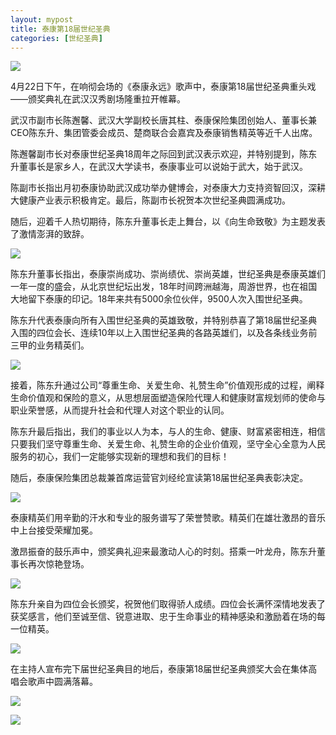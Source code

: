 ```yaml
---
layout: mypost
title: 泰康第18届世纪圣典
categories: [世纪圣典]
---
```



[![](/posts/2019/04/23/sjsd01.png)](https://work-1257385283.cos.ap-chengdu.myqcloud.com/2019/04/23/sjsd01.png)

4月22日下午，在响彻会场的《泰康永远》歌声中，泰康第18届世纪圣典重头戏——颁奖典礼在武汉汉秀剧场隆重拉开帷幕。

武汉市副市长陈邂馨、武汉大学副校长唐其柱、泰康保险集团创始人、董事长兼CEO陈东升、集团管委会成员、楚商联合会嘉宾及泰康销售精英等近千人出席。

陈邂馨副市长对泰康世纪圣典18周年之际回到武汉表示欢迎，并特别提到，陈东升董事长是家乡人，在武汉大学读书，泰康事业可以说始于武大，始于武汉。

陈副市长指出月初泰康协助武汉成功举办健博会，对泰康大力支持资智回汉，深耕大健康产业表示积极肯定。最后，陈副市长祝贺本次世纪圣典圆满成功。

随后，迎着千人热切期待，陈东升董事长走上舞台，以《向生命致敬》为主题发表了激情澎湃的致辞。

[![](/posts/2019/04/23/sjsd02.png)](https://work-1257385283.cos.ap-chengdu.myqcloud.com/2019/04/23/sjsd02.png)

陈东升董事长指出，泰康崇尚成功、崇尚绩优、崇尚英雄，世纪圣典是泰康英雄们一年一度的盛会，从北京世纪坛出发，18年时间跨洲越海，周游世界，也在祖国大地留下泰康的印记。18年来共有5000余位伙伴，9500人次入围世纪圣典。

陈东升代表泰康向所有入围世纪圣典的英雄致敬，并特别恭喜了第18届世纪圣典入围的四位会长、连续10年以上入围世纪圣典的各路英雄们，以及各条线业务前三甲的业务精英们。

[![](/posts/2019/04/23/sjsd03.png)](https://work-1257385283.cos.ap-chengdu.myqcloud.com/2019/04/23/sjsd03.png)


接着，陈东升通过公司“尊重生命、关爱生命、礼赞生命”价值观形成的过程，阐释生命价值观和保险的意义，从思想层面塑造保险代理人和健康财富规划师的使命与职业荣誉感，从而提升社会和代理人对这个职业的认同。

陈东升最后指出，我们的事业以人为本，与人的生命、健康、财富紧密相连，相信只要我们坚守尊重生命、关爱生命、礼赞生命的企业价值观，坚守全心全意为人民服务的初心，我们一定能够实现新的理想和我们的目标！

随后，泰康保险集团总裁兼首席运营官刘经纶宣读第18届世纪圣典表彰决定。

[![](/posts/2019/04/23/sjsd04.png)](https://work-1257385283.cos.ap-chengdu.myqcloud.com/2019/04/23/sjsd04.png)

泰康精英们用辛勤的汗水和专业的服务谱写了荣誉赞歌。精英们在雄壮激昂的音乐中上台接受荣耀加冕。

激昂振奋的鼓乐声中，颁奖典礼迎来最激动人心的时刻。搭乘一叶龙舟，陈东升董事长再次惊艳登场。

[![](/posts/2019/04/23/sjsd05.png)](https://work-1257385283.cos.ap-chengdu.myqcloud.com/2019/04/23/sjsd05.png)

陈东升亲自为四位会长颁奖，祝贺他们取得骄人成绩。四位会长满怀深情地发表了获奖感言，他们至诚至信、锐意进取、忠于生命事业的精神感染和激励着在场的每一位精英。

[![](/posts/2019/04/23/sjsd06.png)](https://work-1257385283.cos.ap-chengdu.myqcloud.com/2019/04/23/sjsd06.png)

在主持人宣布完下届世纪圣典目的地后，泰康第18届世纪圣典颁奖大会在集体高唱会歌声中圆满落幕。

[![](/posts/2019/04/23/sjsd07.png)](https://work-1257385283.cos.ap-chengdu.myqcloud.com/2019/04/23/sjsd07.png)


[![](/posts/2019/04/23/sjsd08.png)](https://work-1257385283.cos.ap-chengdu.myqcloud.com/2019/04/23/sjsd08.png)

